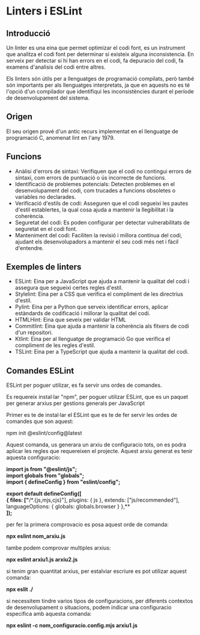 # Linters i ESLint

## Introducció

Un linter es una eina que permet optimizar el codi font, es un instrument que analitza el codi font per determinar si existeix alguna inconsistencia.
En serveix per detectar si hi han errors en el codi, fa depuracio del codi, fa examens d'analisis del codi entre altres.

Els linters són útils per a llenguatges de programació compilats, però també són importants per als llenguatges interpretats, 
ja que en aquests no es té l'opció d'un compilador que identifiqui les inconsistències durant el període de desenvolupament del sistema.

## Origen

El seu origen prové d'un antic recurs implementat en el llenguatge de programació C, anomenat lint en l'any 1979.

## Funcions

- Anàlisi d'errors de sintaxi: Verifiquen que el codi no contingui errors de sintaxi, com errors de puntuació o ús incorrecte de funcions. 
- Identificació de problemes potencials: Detecten problemes en el desenvolupament del codi, com trucades a funcions obsoletes o variables no declarades.
- Verificació d'estils de codi: Asseguren que el codi segueixi les pautes d'estil establertes, la qual cosa ajuda a mantenir la llegibilitat i la coherència.
- Seguretat del codi: Es poden configurar per detectar vulnerabilitats de seguretat en el codi font. 
- Manteniment del codi: Faciliten la revisió i millora contínua del codi, ajudant els desenvolupadors a mantenir el seu codi més net i fàcil d'entendre.

## Exemples de linters

- ESLint: Eina per a JavaScript que ajuda a mantenir la qualitat del codi i assegura que segueixi certes regles d'estil.
- Stylelint: Eina per a CSS que verifica el compliment de les directrius d'estil.
- Pylint: Eina per a Python que serveix identificar errors, aplicar estàndards de codificació i millorar la qualitat del codi.
- HTMLHint: Eina que seveix per validar HTML
- Commitlint: Eina que ajuda a mantenir la coherència als fitxers de codi d'un repositori.
- Ktlint: Eina per al llenguatge de programació Go que verifica el compliment de les regles d'estil.
- TSLint: Eina per a TypeScript que ajuda a mantenir la qualitat del codi.

## Comandes ESLint

ESLint per poguer utilizar, es fa servir uns ordes de comandes.

Es requereix instal·lar "npm", per poguer utilizar ESLint, que es un paquet per generar arxius per gestions generals per JavaScript

Primer es te de instal·lar el ESLint que es te de fer servir les ordes de comandes que son aquest:

npm init @eslint/config@latest

Aquest comanda, us generara un arxiu de configuracio tots, on es podra aplicar les regles que requereixen el projecte. Aquest arxiu generat es tenir aquesta configuracio:

**import js from "@eslint/js";** <br>
**import globals from "globals";** <br>
**import { defineConfig } from "eslint/config";** <br>

**export default defineConfig([** <br> 
  **{ files: ["**/*.{js,mjs,cjs}"], plugins: { js }, extends: ["js/recommended"], languageOptions: { globals: globals.browser } },** <br>
**]);** <br>

per fer la primera comprovacio es posa aquest orde de comanda: 

**npx eslint nom_arxiu.js**

tambe podem comprovar multiples arxius: 

**npx eslint arxiu1.js arxiu2.js**

si tenim gran quantitat arxius, per estalviar escriure es pot utilizar aquest comanda:

**npx eslit ./**

si necessitem tindre varios tipos de configuracions, per diferents contextos de desenvolupament o situacions, podem indicar una configuracio especifica amb aquesta comanda:

**npx eslint -c nom_configuracio.config.mjs arxiu1.js**
